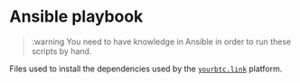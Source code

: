 # Ansible playbook

>:warning You need to have knowledge in Ansible in order to run these scripts by hand.

Files used to install the dependencies used by the [`yourbtc.link`](../README.md) platform.
